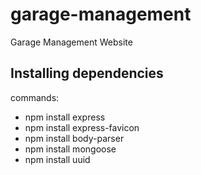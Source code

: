 # garage-management

Garage Management Website

## Installing dependencies

commands:

* npm install express
* npm install express-favicon
* npm install body-parser
* npm install mongoose
* npm install uuid